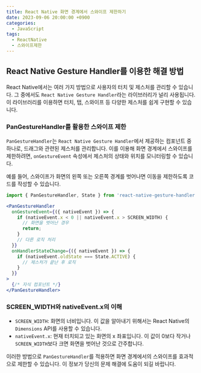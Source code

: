 ```yaml
---
title: React Native 화면 경계에서 스와이프 제한하기
date: 2023-09-06 20:00:00 +0900
categories:
  - JavaScript
tags:
  - ReactNative
  - 스와이프제한
---
```


## React Native Gesture Handler를 이용한 해결 방법

React Native에서는 여러 가지 방법으로 사용자의 터치 및 제스처를 관리할 수 있습니다. 그 중에서도 `React Native Gesture Handler`라는 라이브러리가 널리 사용됩니다. 이 라이브러리를 이용하면 터치, 탭, 스와이프 등 다양한 제스처를 쉽게 구현할 수 있습니다.

### PanGestureHandler를 활용한 스와이프 제한

`PanGestureHandler`는 `React Native Gesture Handler`에서 제공하는 컴포넌트 중 하나로, 드래그와 관련된 제스처를 관리합니다. 이를 이용해 화면 경계에서 스와이프를 제한하려면, `onGestureEvent` 속성에서 제스처의 상태와 위치를 모니터링할 수 있습니다.

예를 들어, 스와이프가 화면의 왼쪽 또는 오른쪽 경계를 벗어나면 이동을 제한하도록 코드를 작성할 수 있습니다.

```jsx
import { PanGestureHandler, State } from 'react-native-gesture-handler';

<PanGestureHandler
  onGestureEvent={({ nativeEvent }) => {
    if (nativeEvent.x < 0 || nativeEvent.x > SCREEN_WIDTH) {
      // 화면을 벗어난 경우
      return;
    }
    // 다른 로직 처리
  }}
  onHandlerStateChange={({ nativeEvent }) => {
    if (nativeEvent.oldState === State.ACTIVE) {
      // 제스처가 끝난 후 로직
    }
  }}
>
  {/* 자식 컴포넌트 */}
</PanGestureHandler>
```

### SCREEN_WIDTH와 nativeEvent.x의 이해

- `SCREEN_WIDTH`: 화면의 너비입니다. 이 값을 알아내기 위해서는 React Native의 `Dimensions` API를 사용할 수 있습니다.
- `nativeEvent.x`: 현재 터치되고 있는 화면의 x 좌표입니다. 이 값이 0보다 작거나 `SCREEN_WIDTH`보다 크면 화면을 벗어난 것으로 간주합니다.

이러한 방법으로 `PanGestureHandler`를 적용하면 화면 경계에서의 스와이프를 효과적으로 제한할 수 있습니다. 이 정보가 당신의 문제 해결에 도움이 되길 바랍니다.